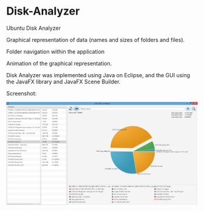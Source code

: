 # Disk-Analyzer
Ubuntu Disk Analyzer



Graphical representation of data (names and sizes of folders and files).

Folder navigation within the application

Animation of the graphical representation.


 Disk Analyzer was implemented using Java on Eclipse, and the GUI using the JavaFX library and JavaFX Scene Builder.
 
 Screenshot:
 
 
![alt tag](https://github.com/yehiahesham/Disk-Analyzer/blob/master/Sc.png)
